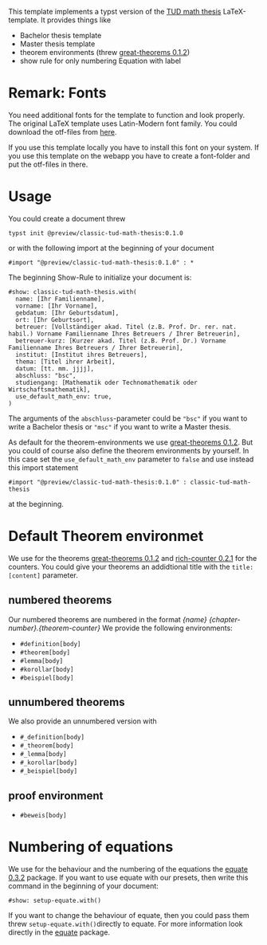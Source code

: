 This template implements a typst version of the [TUD math thesis](https://tu-dresden.de/mn/math/studium/pruefungsaemter/abschlussarbeiten?set_language=en) LaTeX-template. It provides things like
- Bachelor thesis template
- Master thesis template
- theorem environments (threw [great-theorems 0.1.2](https://typst.app/universe/package/great-theorems/0.1.2/))
- show rule for only numbering Equation with label

# Remark: Fonts
You need additional fonts for the template to function and look properly. The original LaTeX template uses Latin-Modern font family. You could download the otf-files from [here](https://www.1001fonts.com/latin-modern-roman-font.html).

If you use this template locally you have to install this font on your system.
If you use this template on the webapp you have to create a font-folder and put the otf-files in there.


# Usage
You could create a document threw
```
typst init @preview/classic-tud-math-thesis:0.1.0
```
or with the following import at the beginning of your document
```typst
#import "@preview/classic-tud-math-thesis:0.1.0" : *
```

The beginning Show-Rule to initialize your document is:
```typst
#show: classic-tud-math-thesis.with(
  name: [Ihr Familienname],
  vorname: [Ihr Vorname],
  gebdatum: [Ihr Geburtsdatum],
  ort: [Ihr Geburtsort],
  betreuer: [Vollständiger akad. Titel (z.B. Prof. Dr. rer. nat. habil.) Vorname Familienname Ihres Betreuers / Ihrer Betreuerin],
  betreuer-kurz: [Kurzer akad. Titel (z.B. Prof. Dr.) Vorname Familienname Ihres Betreuers / Ihrer Betreuerin],
  institut: [Institut ihres Betreuers],
  thema: [Titel ihrer Arbeit],
  datum: [tt. mm. jjjj],
  abschluss: "bsc",
  studiengang: [Mathematik oder Technomathematik oder Wirtschaftsmathematik],
  use_default_math_env: true,
)
```
The arguments of the `abschluss`-parameter could be `"bsc"` if you want to write a Bachelor thesis or `"msc"` if you want to write a Master thesis.

As default for the theorem-environments we use [great-theorems 0.1.2](https://typst.app/universe/package/great-theorems/0.1.2/). But you could of course also define the theorem environments by yourself. In this case set the `use_default_math_env` parameter to `false` and use instead this import statement
```typst
#import "@preview/classic-tud-math-thesis:0.1.0" : classic-tud-math-thesis
```
at the beginning. 

# Default Theorem environmet
We use for the theorems [great-theorems 0.1.2](https://typst.app/universe/package/great-theorems/0.1.2/) and [rich-counter 0.2.1](https://typst.app/universe/package/rich-counters/0.2.1/) for the counters. You could give your theorems an addidtional title with the `title:[content]` parameter.

## numbered theorems
Our numbered theorems are numbered in the format 
_{name} {chapter-number}.{theorem-counter}_ 
We provide the following environments:
- `#definition[body]`
- `#theorem[body]`
- `#lemma[body]`
- `#korollar[body]`
- `#beispiel[body]`

## unnumbered theorems
We also provide an unnumbered version with
- `#_definition[body]`
- `#_theorem[body]`
- `#_lemma[body]`
- `#_korollar[body]`
- `#_beispiel[body]`

## proof environment
- `#beweis[body]`

# Numbering of equations
We use for the behaviour and the numbering of the equations the [equate 0.3.2](https://typst.app/universe/package/equate/0.3.2/) package. If you want to use equate with our presets, then write this command in the beginning of your document:
```typ
#show: setup-equate.with()
```
If you want to change the behaviour of equate, then you could pass them threw `setup-equate.with()`directly to equate. For more information look directly in the [equate](https://typst.app/universe/package/equate/0.3.2/) package.